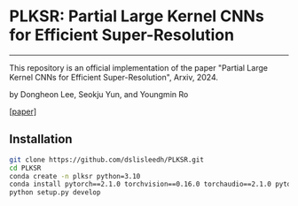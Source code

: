 # PLKSR: Partial Large Kernel CNNs for Efficient Super-Resolution
-------
This repository is an official implementation of the paper "Partial Large Kernel CNNs for Efficient Super-Resolution", Arxiv, 2024.

by Dongheon Lee, Seokju Yun, and Youngmin Ro

[[paper]](https://arxiv.org/abs/2404.11848)

## Installation
```bash
git clone https://github.com/dslisleedh/PLKSR.git
cd PLKSR
conda create -n plksr python=3.10
conda install pytorch==2.1.0 torchvision==0.16.0 torchaudio==2.1.0 pytorch-cuda=12.1 -c pytorch -c nvidia
python setup.py develop
```
